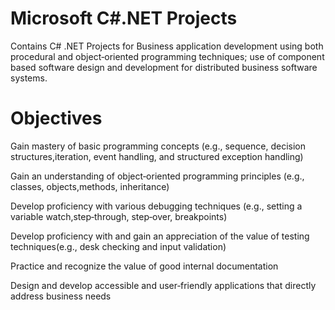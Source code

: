 # Microsoft C#.NET Projects
Contains C# .NET Projects for Business application development using both procedural and object‐oriented programming  techniques; use of component based software design and development for distributed business  software systems.
# Objectives
Gain mastery of basic programming concepts (e.g., sequence, decision structures,iteration, event handling, and structured exception handling)

Gain an understanding of object‐oriented programming principles (e.g., classes, objects,methods, inheritance)

Develop proficiency with various debugging techniques (e.g., setting a variable watch,step‐through, step‐over, breakpoints)

Develop proficiency with and gain an appreciation of the value of testing techniques(e.g., desk checking and input validation)

Practice and recognize the value of good internal documentation

Design and develop accessible and user‐friendly applications that directly address business needs
